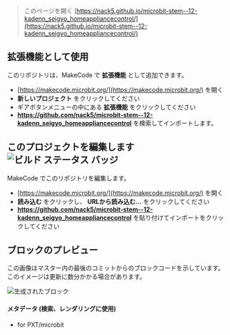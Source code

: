
> このページを開く [https://nack5.github.io/microbit-stem--12-kadenn_seigyo_homeappliancecontrol/](https://nack5.github.io/microbit-stem--12-kadenn_seigyo_homeappliancecontrol/)

## 拡張機能として使用

このリポジトリは、MakeCode で **拡張機能** として追加できます。

* [https://makecode.microbit.org/](https://makecode.microbit.org/) を開く
* **新しいプロジェクト** をクリックしてください
* ギアボタンメニューの中にある **拡張機能** をクリックしてください
* **https://github.com/nack5/microbit-stem--12-kadenn_seigyo_homeappliancecontrol** を検索してインポートします。

## このプロジェクトを編集します ![ビルド ステータス バッジ](https://github.com/nack5/microbit-stem--12-kadenn_seigyo_homeappliancecontrol/workflows/MakeCode/badge.svg)

MakeCode でこのリポジトリを編集します。

* [https://makecode.microbit.org/](https://makecode.microbit.org/) を開く
* **読み込む** をクリックし、 **URLから読み込む...** をクリックしてください
* **https://github.com/nack5/microbit-stem--12-kadenn_seigyo_homeappliancecontrol** を貼り付けてインポートをクリックしてください

## ブロックのプレビュー

この画像はマスター内の最後のコミットからのブロックコードを示しています。
このイメージは更新に数分かかる場合があります。

![生成されたブロック](https://github.com/nack5/microbit-stem--12-kadenn_seigyo_homeappliancecontrol/raw/master/.github/makecode/blocks.png)

#### メタデータ (検索、レンダリングに使用)

* for PXT/microbit
<script src="https://makecode.com/gh-pages-embed.js"></script><script>makeCodeRender("{{ site.makecode.home_url }}", "{{ site.github.owner_name }}/{{ site.github.repository_name }}");</script>
